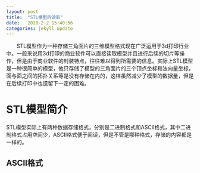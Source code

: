 ```yaml
---
layout: post
title:  "STL模型的读取"
date:   2018-2-2 15:40:56
categories: jekyll update
---
```


　　STL模型作为一种存储三角面片的三维模型格式现在广泛运用于3d打印行业中。一般来说用3d打印的商业软件可以直接读取模型并且进行后续的切片等操作，但是由于商业软件的封装特点，往往难以得到所需要的信息。实际上STL模型是一种很简单的模型，他只存储了模型的三角面片的三个顶点坐标和法向量坐标，面与面之间的拓扑关系等是没有存储在内的，这样虽然减少了模型的数据量，但是在后续打印中也遗留下一定的困难。

# STL模型简介
STL模型实际上有两种数据存储格式，分别是二进制格式和ASCII格式，其中二进制格式占用空间少，ASCII格式便于阅读，但是不管是哪种格式，存储的内容都是一样的。

## ASCII格式
